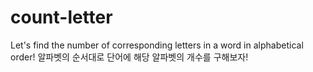 # count-letter
Let's find the number of corresponding letters in a word in alphabetical order! 알파벳의 순서대로 단어에 해당 알파벳의 개수를 구해보자!
